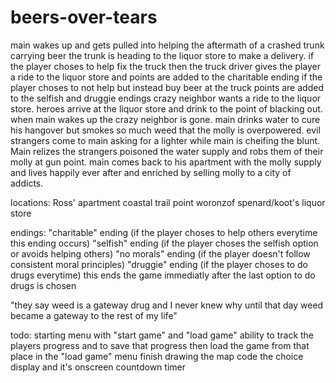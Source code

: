# beers-over-tears
main wakes up and gets pulled into helping the aftermath of a crashed trunk carrying beer
the trunk is heading to the liquor store to make a delivery.
if the player choses to help fix the truck then the truck driver gives the player a ride to the liquor store and points are added to the charitable ending
if the player choses to not help but instead buy beer at the truck points are added to the selfish and druggie endings
crazy neighbor wants a ride to the liquor store.
heroes arrive at the liquor store and drink to the point of blacking out.
when main wakes up the crazy neighbor is gone.
main drinks water to cure his hangover but smokes so much weed that the molly is overpowered.
evil strangers come to main asking for a lighter while main is cheifing the blunt. Main relizes the strangers poisoned the water supply and robs them of their molly at gun point.
main comes back to his apartment with the molly supply and lives happily ever after and enriched by selling molly to a city of addicts.

locations:
Ross' apartment
coastal trail
point woronzof
spenard/koot's
liquor store 

endings:
"charitable" ending (if the player choses to help others everytime this ending occurs)
"selfish" ending (if the player choses the selfish option or avoids helping others)
"no morals" ending (if the player doesn't follow consistent moral principles)
"druggie" ending (if the player choses to do drugs everytime) this ends the game immediatly after the last option to do drugs is chosen

"they say weed is a gateway drug and I never knew why until that day weed became a gateway to the rest of my life"

todo:
starting menu with "start game" and "load game"
ability to track the players progress and to save that progress then load the game from that place in the "load game" menu
finish drawing the map
code the choice display and it's onscreen countdown timer

